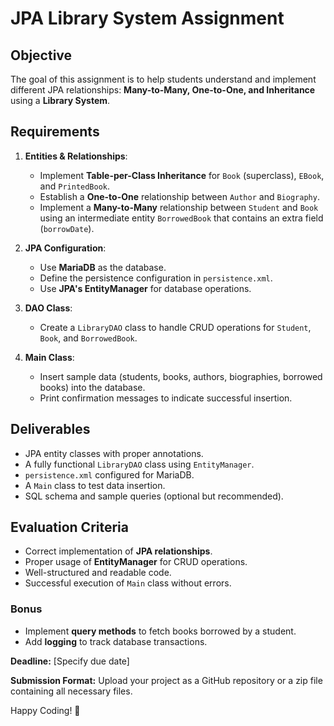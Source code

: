 # JPA Library System Assignment

## Objective
The goal of this assignment is to help students understand and implement different JPA relationships: **Many-to-Many, One-to-One, and Inheritance** using a **Library System**.

## Requirements
1. **Entities & Relationships**:
   - Implement **Table-per-Class Inheritance** for `Book` (superclass), `EBook`, and `PrintedBook`.
   - Establish a **One-to-One** relationship between `Author` and `Biography`.
   - Implement a **Many-to-Many** relationship between `Student` and `Book` using an intermediate entity `BorrowedBook` that contains an extra field (`borrowDate`).

2. **JPA Configuration**:
   - Use **MariaDB** as the database.
   - Define the persistence configuration in `persistence.xml`.
   - Use **JPA's EntityManager** for database operations.

3. **DAO Class**:
   - Create a `LibraryDAO` class to handle CRUD operations for `Student`, `Book`, and `BorrowedBook`.

4. **Main Class**:
   - Insert sample data (students, books, authors, biographies, borrowed books) into the database.
   - Print confirmation messages to indicate successful insertion.

## Deliverables
- JPA entity classes with proper annotations.
- A fully functional `LibraryDAO` class using `EntityManager`.
- `persistence.xml` configured for MariaDB.
- A `Main` class to test data insertion.
- SQL schema and sample queries (optional but recommended).

## Evaluation Criteria
- Correct implementation of **JPA relationships**.
- Proper usage of **EntityManager** for CRUD operations.
- Well-structured and readable code.
- Successful execution of `Main` class without errors.

### Bonus
- Implement **query methods** to fetch books borrowed by a student.
- Add **logging** to track database transactions.

**Deadline:** [Specify due date]

**Submission Format:** Upload your project as a GitHub repository or a zip file containing all necessary files.

Happy Coding! 🚀
